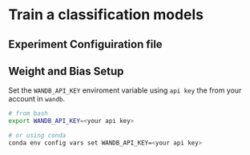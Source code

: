 # Train a classification models 

## Experiment Configuiration file

## Weight and Bias Setup

Set the `WANDB_API_KEY` enviroment variable using `api key` the from your account in `wandb`.
 
```bash
# from bash
export WANDB_API_KEY=<your api key>

# or using conda
conda env config vars set WANDB_API_KEY=<your api key>
```

